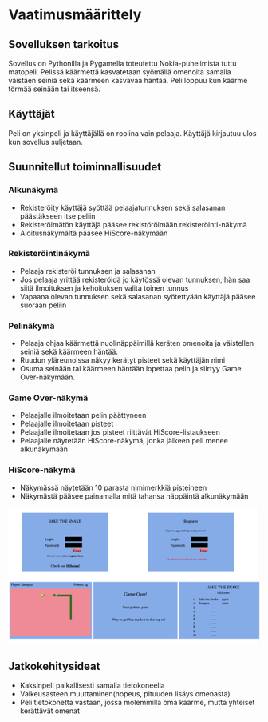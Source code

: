 # Vaatimusmäärittely

## Sovelluksen tarkoitus

Sovellus on Pythonilla ja Pygamella toteutettu Nokia-puhelimista tuttu matopeli. Pelissä käärmettä kasvatetaan syömällä omenoita samalla väistäen seiniä sekä käärmeen kasvavaa häntää. Peli loppuu kun käärme törmää seinään tai itseensä. 

## Käyttäjät

Peli on yksinpeli ja käyttäjällä on roolina vain pelaaja. Käyttäjä kirjautuu ulos kun sovellus suljetaan.

## Suunnitellut toiminnallisuudet

### Alkunäkymä

- Rekisteröity käyttäjä syöttää pelaajatunnuksen sekä salasanan päästäkseen itse peliin
- Rekisteröimätön käyttäjä pääsee rekistöröimään rekisteröinti-näkymä
- Aloitusnäkymältä pääsee HiScore-näkymään

### Rekisteröintinäkymä

- Pelaaja rekisteröi tunnuksen ja salasanan
- Jos pelaaja yrittää rekisteröidä jo käytössä olevan tunnuksen, hän saa siitä ilmoituksen ja kehoituksen valita toinen tunnus
- Vapaana olevan tunnuksen sekä salasanan syötettyään käyttäjä pääsee suoraan peliin

### Pelinäkymä

- Pelaaja ohjaa käärmettä nuolinäppäimillä keräten omenoita ja väistellen seiniä sekä käärmeen häntää.
- Ruudun yläreunoissa näkyy kerätyt pisteet sekä käyttäjän nimi
- Osuma seinään tai käärmeen häntään lopettaa pelin ja siirtyy Game Over-näkymään.

### Game Over-näkymä

- Pelaajalle ilmoitetaan pelin päättyneen
- Pelaajalle ilmoitetaan pisteet
- Pelaajalle ilmoitetaan jos pisteet riittävät HiScore-listaukseen
- Pelaajalle näytetään HiScore-näkymä, jonka jälkeen peli menee alkunäkymään

### HiScore-näkymä 

- Näkymässä näytetään 10 parasta nimimerkkiä pisteineen
- Näkymästä pääsee painamalla mitä tahansa näppäintä alkunäkymään

![Käyttöliittymäluonnos](https://github.com/sampsaoinonen/ot-harjoitustyo/blob/master/dokumentaatio/kayttoliittymaluonnos.png)

## Jatkokehitysideat

- Kaksinpeli paikallisesti samalla tietokoneella
- Vaikeusasteen muuttaminen(nopeus, pituuden lisäys omenasta)
- Peli tietokonetta vastaan, jossa molemmilla oma käärme, mutta yhteiset kerättävät omenat
